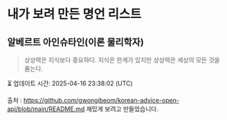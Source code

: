 # 내가 보려 만든 명언 리스트

##  알베르트 아인슈타인(이론 물리학자)
> 상상력은 지식보다 중요하다. 지식은 한계가 있지만 상상력은 세상의 모든 것을 품는다.


⏳ 업데이트 시간: 2025-04-16 23:38:02 (UTC)

출처 : https://github.com/gwongibeom/korean-advice-open-api/blob/main/README.md
재밌게 보려고 만들었습니다.
